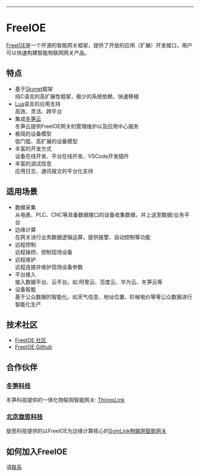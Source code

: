 ---

# FreeIOE

[FreeIOE](http://freeioe.org)是一个开源的智能网关框架，提供了开放的应用（扩展）开发接口，用户可以快速构建智能物联网网关产品。


## 特点

* 基于[Skynet](http://github.com/cloudwu/skynet)框架  
	纯C语言的高扩展性框架，极少的系统依赖、快速移植
* [Lua](http://www.lua.org)语言的应用支持  
	高效、灵活、跨平台
* 集成[冬笋云](http://cloud.thingsroot.com)  
	冬笋云提供FreeIOE网关的管理维护以及应用中心服务
* 极简的设备模型  
	低门槛、高扩展的设备模型
* 丰富的开发方式  
	设备在线开发、平台在线开发、VSCode开发插件
* 丰富的调试信息  
	应用日志、通讯报文的平台化支持


## 适用场景

* 数据采集  
	从电表、PLC、CNC等具备数据接口的设备收集数据，并上送至数据/业务平台
* 边缘计算  
	在网关进行业务数据逻辑运算，提供报警、自动控制等功能
* 远程控制  
	远程操控、控制现场设备
* 远程维护  
	远程连接并维护现场设备参数
* 平台接入  
	接入数据平台、云平台。如:阿里云、百度云、华为云、冬笋云等
* 设备智能  
	基于公众数据的智能化。如天气信息、地址位置、阶梯电价等等公众数据进行智能化生产


## 技术社区

* [FreeIOE 社区](http://freeioe.org) 
* [FreeIOE Github](http://github.com/freeioe/freeioe) 


## 合作伙伴


### [冬笋科技](http://www.thingsroot.com)

冬笋科技提供的一体化物联网智能网关: [ThingsLink](https://thingsroot.com/product)


### [北京旋思科技](http://www.symid.com)

旋思科技提供的以FreeIOE为边缘计算核心的[SymLink物联网智能网关](http://symid.com/Hardwares_feature.aspx?nid=206)


## 如何加入FreeIOE

请[联系](mailto:market@freeioe.org)

